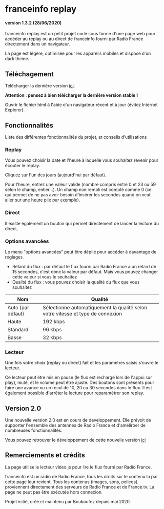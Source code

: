 # franceinfo replay
#### version 1.3.2 (28/06/2020)
franceinfo replay est un petit projet codé sous forme d'une page web pour accéder au replay ou au direct de franceinfo fourni par Radio France directement dans un navigateur.

La page est légère, optimisée pour les appareils mobiles et dispose d'un dark theme.

## Téléchagement

Télécharger la dernière version [ici](https://github.com/Bouboufez/franceinfo-replay/releases).

**Attention : pensez à bien télécharger la dernière version stable !**

Ouvrir le fichier html à l'aide d'un navigateur récent et à jour (évitez Internet Explorer).

## Fonctionnalités

Liste des différentes fonctionnalités du projet, et conseils d'utilisations

### Replay

Vous pouvez choisir la date et l'heure à laquelle vous souhaitez revenir pour écouter le replay.

Cliquez sur l'un des jours (aujourd'hui par défaut).

Pour l'heure, entrez une valeur valide (nombre compris entre 0 et 23 ou 59 selon le champ, entier...). Un champ non rempli est compté comme 0 (ce qui permet de ne pas avoir besoin d'insérer les secondes quand on veut aller sur une heure pile par exemple).

### Direct
Il existe également un bouton qui permet directement de lancer la lecture du direct.

### Options avancées
Le menu "options avancées" peut être déplié pour accéder à davantage de réglages.
* Retard du flux : par défaut le flux fourni par Radio France a un retard de 15 secondes, c'est donc la valeur par défaut. Mais vous pouvez changer cette valeur si vous le souhaitez
* Qualité du flux : vous pouvez choisir la qualité du flux que vous souhaitez

Nom | Qualité
------------ | -------------
Auto (par défaut) | Sélectionne automatiquement la qualité selon votre vitesse et type de connexion
Haute | 192 kbps
Standard | 96 kbps
Basse | 32 kbps

### Lecteur
Une fois votre choix (replay ou direct) fait et les paramètres saisis s'ouvre le lecteur.

Ce lecteur peut être mis en pause (le flux est rechargé lors de l'appui sur play), muté, et le volume peut être ajusté.
Des boutons sont présents pour faire une avance ou un recul de 10, 20 ou 30 secondes dans le flux.
Il est également possible d'arrêter la lecture pour reparamétrer son replay.

## Version 2.0
Une nouvelle version 2.0 est en cours de developpement. Elle prévoit de supporter l'ensemble des antennes de Radio France et d'améliroer de nombreuses fonctionnalités.

Vous pouvez retrouver le développement de cette nouvelle version [ici](https://github.com/Bouboufez/franceinfo-replay/tree/v2.0-alpha)

## Remerciements et crédits
La page utilise le lecteur video.js pour lire le flux fourni par Radio France.

franceinfo est un radio de Radio France, tous les droits sur le contenu lu par cette page leur revient. Tous les contenus (images, sons, polices), proviennent directement des serveurs de Radio France et de France.tv. La page ne peut pas être exécutée hors connexion.

Projet initié, créé et maintenu par Bouboufez depuis mai 2020.
